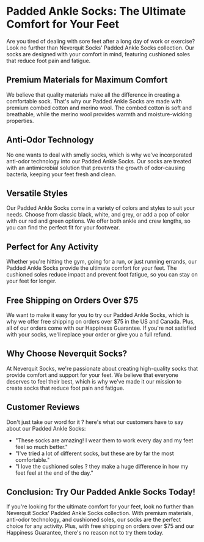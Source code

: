 # Padded Ankle Socks: The Ultimate Comfort for Your Feet

Are you tired of dealing with sore feet after a long day of work or exercise? Look no further than Neverquit Socks' Padded Ankle Socks collection. Our socks are designed with your comfort in mind, featuring cushioned soles that reduce foot pain and fatigue.

## Premium Materials for Maximum Comfort

We believe that quality materials make all the difference in creating a comfortable sock. That's why our Padded Ankle Socks are made with premium combed cotton and merino wool. The combed cotton is soft and breathable, while the merino wool provides warmth and moisture-wicking properties.

## Anti-Odor Technology

No one wants to deal with smelly socks, which is why we've incorporated anti-odor technology into our Padded Ankle Socks. Our socks are treated with an antimicrobial solution that prevents the growth of odor-causing bacteria, keeping your feet fresh and clean.

## Versatile Styles

Our Padded Ankle Socks come in a variety of colors and styles to suit your needs. Choose from classic black, white, and grey, or add a pop of color with our red and green options. We offer both ankle and crew lengths, so you can find the perfect fit for your footwear.

## Perfect for Any Activity

Whether you're hitting the gym, going for a run, or just running errands, our Padded Ankle Socks provide the ultimate comfort for your feet. The cushioned soles reduce impact and prevent foot fatigue, so you can stay on your feet for longer.

## Free Shipping on Orders Over $75

We want to make it easy for you to try our Padded Ankle Socks, which is why we offer free shipping on orders over $75 in the US and Canada. Plus, all of our orders come with our Happiness Guarantee. If you're not satisfied with your socks, we'll replace your order or give you a full refund.

## Why Choose Neverquit Socks?

At Neverquit Socks, we're passionate about creating high-quality socks that provide comfort and support for your feet. We believe that everyone deserves to feel their best, which is why we've made it our mission to create socks that reduce foot pain and fatigue.

## Customer Reviews

Don't just take our word for it ? here's what our customers have to say about our Padded Ankle Socks:

- "These socks are amazing! I wear them to work every day and my feet feel so much better."
- "I've tried a lot of different socks, but these are by far the most comfortable."
- "I love the cushioned soles ? they make a huge difference in how my feet feel at the end of the day."

## Conclusion: Try Our Padded Ankle Socks Today!

If you're looking for the ultimate comfort for your feet, look no further than Neverquit Socks' Padded Ankle Socks collection. With premium materials, anti-odor technology, and cushioned soles, our socks are the perfect choice for any activity. Plus, with free shipping on orders over $75 and our Happiness Guarantee, there's no reason not to try them today.